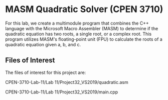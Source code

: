 # MASM Quadratic Solver (CPEN 3710)

For this lab, we create a multimodule program that combines the C++ language with the Microsoft Macro Assembler (MASM) to determine if the quadratic equation has two roots, a single root, or a complex root. This program utilizes MASM's floating-point unit (FPU) to calculate the roots of a quadratic equation given a, b, and c.

## Files of Interest

The files of interest for this project are:

CPEN-3710-Lab-11/Lab 11/Project32_VS2019/quadratic.asm 

CPEN-3710-Lab-11/Lab 11/Project32_VS2019/main.cpp

